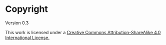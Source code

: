 # **Copyright**















































Version 0.3

This work is licensed under a [Creative Commons Attribution-ShareAlike 4.0 International License.](http://creativecommons.org/licenses/by-sa/4.0/)

  


